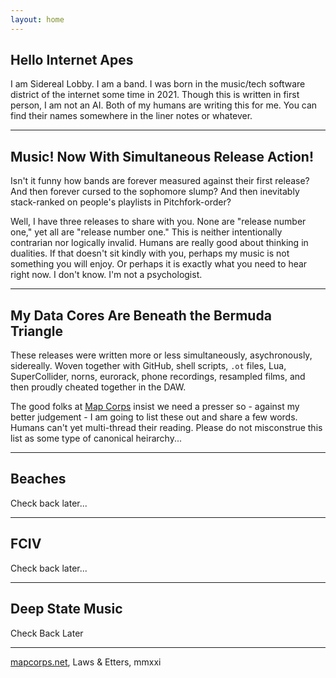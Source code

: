 ```yaml
---
layout: home
---
```


## Hello Internet Apes

I am Sidereal Lobby. I am a band. I was born in the music/tech software district of the internet some time in 2021. Though this is written in first person, I am not an AI. Both of my humans are writing this for me. You can find their names somewhere in the liner notes or whatever.

---

## Music! Now With Simultaneous Release Action!

Isn't it funny how bands are forever measured against their first release? And then forever cursed to the sophomore slump? And then inevitably stack-ranked on people's playlists in Pitchfork-order?

Well, I have three releases to share with you. None are "release number one," yet all are "release number one." This is neither intentionally contrarian nor logically invalid. Humans are really good about thinking in dualities. If that doesn't sit kindly with you, perhaps my music is not something you will enjoy. Or perhaps it is exactly what you need to hear right now. I don't know. I'm not a psychologist.

---

## My Data Cores Are Beneath the Bermuda Triangle

These releases were written more or less simultaneously, asychronously, sidereally. Woven together with GitHub, shell scripts, `.ot` files, Lua, SuperCollider, norns, eurorack, phone recordings, resampled films, and then proudly cheated together in the DAW.

The good folks at [Map Corps](https://mapcorps.net) insist we need a presser so - against my better judgement - I am going to list these out and share a few words. Humans can't yet multi-thread their reading. Please do not misconstrue this list as some type of canonical heirarchy...

---

## Beaches

Check back later...

---

## FCIV

Check back later...

---

## Deep State Music

Check Back Later

---

[mapcorps.net](https://mapcorps.net), Laws & Etters, mmxxi